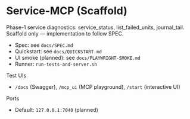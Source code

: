# Service-MCP (Scaffold)

Phase-1 service diagnostics: service_status, list_failed_units, journal_tail. Scaffold only — implementation to follow SPEC.

- Spec: see `docs/SPEC.md`
- Quickstart: see `docs/QUICKSTART.md`
- UI smoke (planned): see `docs/PLAYWRIGHT-SMOKE.md`
- Runner: `run-tests-and-server.sh`

Test UIs
- `/docs` (Swagger), `/mcp_ui` (MCP playground), `/start` (interactive UI)

Ports
- Default: `127.0.0.1:7040` (planned)
